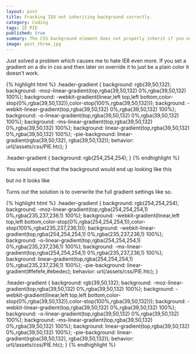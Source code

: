 ```yaml
---
layout: post
title: Fracking IE8 not inheriting background correctly.
category: Coding
tags: IE PIE
published: true
summary: The CSS background element does not properly inherit if you use PIE.htc.
image: post_three.jpg
---
```

<p>
Just solved a problem which causes me to hate IE8 even more.  If you set a gradient on a div in css and then later on override it to just be a plain color
it doesn't work.
</p>
<!-- more -->

{% highlight html %}
.header-gradient {
    background: rgb(39,50,132);
    background: -moz-linear-gradient(top,rgba(39,50,132) 0%,rgba(39,50,132) 100%);
    background: -webkit-gradient(linear,left top,left bottom,color-stop(0%,rgba(39,50,132)),color-stop(100%,rgba(39,50,132)));
    background: -webkit-linear-gradient(top,rgba(39,50,132) 0%,rgba(39,50,132) 100%);
    background: -o-linear-gradient(top,rgba(39,50,132) 0%,rgba(39,50,132) 100%);
    background: -ms-linear-gradient(top,rgba(39,50,132) 0%,rgba(39,50,132) 100%);
    background: linear-gradient(top,rgba(39,50,132) 0%,rgba(39,50,132) 100%);
    -pie-background: linear-gradient(rgba(39,50,132), rgba(39,50,132));
    behavior: url(/assets/css/PIE.htc);
}

.header-gradient {
    background: rgb(254,254,254);
}
{% endhighlight %}

<p>
You would expect that the background would end up looking like this
</p>

<p>
but no it looks like
</p>

<p>
Turns out the solution is to overwrite the full gradient settings like so.
</p>
{% highlight html %}
.header-gradient {
    background: rgb(254,254,254);
    background: -moz-linear-gradient(top,rgba(254,254,254,1) 0%,rgba(235,237,236,1) 100%);
    background: -webkit-gradient(linear,left top,left bottom,color-stop(0%,rgba(254,254,254,1)),color-stop(100%,rgba(235,237,236,1)));
    background: -webkit-linear-gradient(top,rgba(254,254,254,1) 0%,rgba(235,237,236,1) 100%);
    background: -o-linear-gradient(top,rgba(254,254,254,1) 0%,rgba(235,237,236,1) 100%);
    background: -ms-linear-gradient(top,rgba(254,254,254,1) 0%,rgba(235,237,236,1) 100%);
    background: linear-gradient(top,rgba(254,254,254,1) 0%,rgba(235,237,236,1) 100%);
    -pie-background: linear-gradient(#fefefe,#ebedec);
    behavior: url(/assets/css/PIE.htc);
}

.header-gradient {
    background: rgb(39,50,132);
    background: -moz-linear-gradient(top,rgba(39,50,132) 0%,rgba(39,50,132) 100%);
    background: -webkit-gradient(linear,left top,left bottom,color-stop(0%,rgba(39,50,132)),color-stop(100%,rgba(39,50,132)));
    background: -webkit-linear-gradient(top,rgba(39,50,132) 0%,rgba(39,50,132) 100%);
    background: -o-linear-gradient(top,rgba(39,50,132) 0%,rgba(39,50,132) 100%);
    background: -ms-linear-gradient(top,rgba(39,50,132) 0%,rgba(39,50,132) 100%);
    background: linear-gradient(top,rgba(39,50,132) 0%,rgba(39,50,132) 100%);
    -pie-background: linear-gradient(rgba(39,50,132), rgba(39,50,132));
    behavior: url(/assets/css/PIE.htc);
}
{% endhighlight %}
</p>
